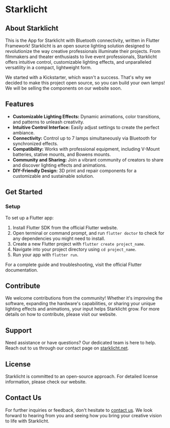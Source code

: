 # Starklicht

## About Starklicht
This is the App for Starklicht with Bluetooth connectivity, written in Flutter Framework!
Starklicht is an open source lighting solution designed to revolutionize the way creative professionals illuminate their projects. From filmmakers and theater enthusiasts to live event professionals, Starklicht offers intuitive control, customizable lighting effects, and unparalleled versatility in a compact, lightweight form.

We started with a Kickstarter, which wasn't a success. That's why we decided to make this project open source, so you can build your own lamps! We will be selling the components on our website soon.
## Features

- **Customizable Lighting Effects:** Dynamic animations, color transitions, and patterns to unleash creativity.
- **Intuitive Control Interface:** Easily adjust settings to create the perfect ambiance.
- **Connectivity:** Control up to 7 lamps simultaneously via Bluetooth for synchronized effects.
- **Compatibility:** Works with professional equipment, including V-Mount batteries, stative mounts, and Bowens mounts.
- **Community and Sharing:** Join a vibrant community of creators to share and discover lighting effects and animations.
- **DIY-Friendly Design:** 3D print and repair components for a customizable and sustainable solution.

## Get Started

### Setup

To set up a Flutter app:

1. Install Flutter SDK from the official Flutter website.
2. Open terminal or command prompt, and run `flutter doctor` to check for any dependencies you might need to install.
3. Create a new Flutter project with `flutter create project_name`.
4. Navigate into your project directory using `cd project_name`.
5. Run your app with `flutter run`.

For a complete guide and troubleshooting, visit the official Flutter documentation.


## Contribute

We welcome contributions from the community! Whether it's improving the software, expanding the hardware's capabilities, or sharing your unique lighting effects and animations, your input helps Starklicht grow. For more details on how to contribute, please visit our website.

## Support

Need assistance or have questions? Our dedicated team is here to help. Reach out to us through our contact page on [starklicht.net](https://starklicht.net).

## License

Starklicht is committed to an open-source approach. For detailed license information, please check our website.

## Contact Us

For further inquiries or feedback, don't hesitate to [contact us](https://starklicht.net). We look forward to hearing from you and seeing how you bring your creative vision to life with Starklicht.
